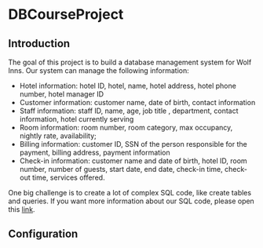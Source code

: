 # DBCourseProject
##  Introduction
The goal of this project is to build a database management system for Wolf Inns. Our system can manage the following information:
+ Hotel information: hotel ID, hotel, name, hotel address, hotel phone number, hotel manager ID
+ Customer information: customer name, date of birth, contact information
+ Staff information: staff ID, name, age, job title , department, contact information, hotel currently serving
+ Room information: room number, room category, max occupancy, nightly rate, availability;
+ Billing information: customer ID, SSN of the person responsible for the payment, billing address, payment information
+ Check-in information: customer name and date of birth, hotel ID, room number, number of guests, start date, end date, check-in time, check-out time, services
offered.<br>

One big challenge is to create a lot of complex SQL code, like create tables and queries. If you want more information about our SQL code, please open this [link](https://github.com/KunmiaoYang/DBCourseProject/blob/master/schema.sql).
##  Configuration
